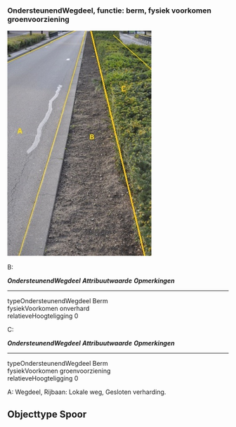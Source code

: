 <div>

### OndersteunendWegdeel, functie: berm, fysiek voorkomen groenvoorziening

![](media/image30.jpg)

B:

  ***OndersteunendWegdeel***   ***Attribuutwaarde***   ***Opmerkingen***
  ---------------------------- ----------------------- -------------------
  typeOndersteunendWegdeel     Berm                    
  fysiekVoorkomen              onverhard               
  relatieveHoogteligging       0                       

C:

  ***OndersteunendWegdeel***   ***Attribuutwaarde***   ***Opmerkingen***
  ---------------------------- ----------------------- -------------------
  typeOndersteunendWegdeel     Berm                    
  fysiekVoorkomen              groenvoorziening        
  relatieveHoogteligging       0                       

A: Wegdeel, Rijbaan: Lokale weg, Gesloten verharding.

Objecttype Spoor
----------------

</div>
